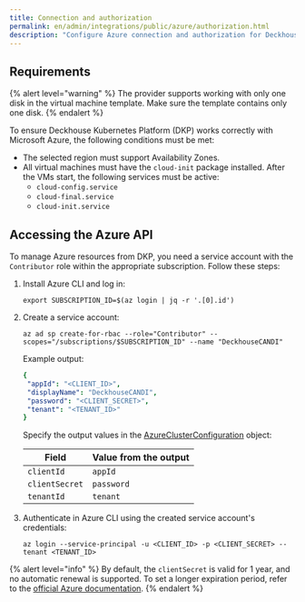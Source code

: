 ```yaml
---
title: Connection and authorization
permalink: en/admin/integrations/public/azure/authorization.html
description: "Configure Azure connection and authorization for Deckhouse Kubernetes Platform. Service principal setup, credentials configuration, and Azure integration requirements for cloud deployment."
---
```


## Requirements

{% alert level="warning" %}
The provider supports working with only one disk in the virtual machine template. Make sure the template contains only one disk.
{% endalert %}

To ensure Deckhouse Kubernetes Platform (DKP) works correctly with Microsoft Azure, the following conditions must be met:

- The selected region must support Availability Zones.
- All virtual machines must have the `cloud-init` package installed.
  After the VMs start, the following services must be active:
  - `cloud-config.service`
  - `cloud-final.service`
  - `cloud-init.service`

## Accessing the Azure API

To manage Azure resources from DKP, you need a service account with the `Contributor` role within the appropriate subscription.
Follow these steps:

1. Install Azure CLI and log in:

   ```shell
   export SUBSCRIPTION_ID=$(az login | jq -r '.[0].id')
   ```

1. Create a service account:

   ```shell
   az ad sp create-for-rbac --role="Contributor" --scopes="/subscriptions/$SUBSCRIPTION_ID" --name "DeckhouseCANDI"
   ```

   Example output:

   ```yaml
   {
    "appId": "<CLIENT_ID>",
    "displayName": "DeckhouseCANDI",
    "password": "<CLIENT_SECRET>",
    "tenant": "<TENANT_ID>"
   }
   ```

   Specify the output values in the [AzureClusterConfiguration](/modules/cloud-provider-azure/cluster_configuration.html#azureclusterconfiguration) object:

   | Field           | Value from the output |
   |----------------|-----------------------------|
   | `clientId`     | `appId`                     |
   | `clientSecret` | `password`                  |
   | `tenantId`     | `tenant`                    |

1. Authenticate in Azure CLI using the created service account's credentials:

   ```shell
   az login --service-principal -u <CLIENT_ID> -p <CLIENT_SECRET> --tenant <TENANT_ID>
   ```

{% alert level="info" %}
By default, the `clientSecret` is valid for 1 year, and no automatic renewal is supported.
To set a longer expiration period, refer to the [official Azure documentation](https://azure.microsoft.com/en-us/).
{% endalert %}
